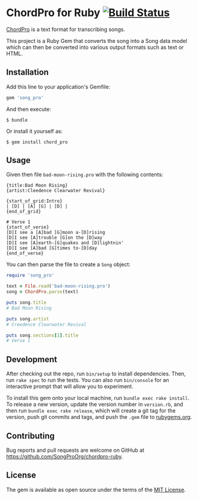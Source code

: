 # ChordPro for Ruby [![Build Status](https://travis-ci.com/SongProOrg/chordpro-ruby.svg?branch=master)](https://travis-ci.com/SongProOrg/chordpro-ruby)

[ChordPro](https://www.chordpro.org/) is a text format for transcribing songs.

This project is a Ruby Gem that converts the song into a Song data model which can then be converted into various output formats such as text or HTML.

## Installation

Add this line to your application's Gemfile:

```ruby
gem 'song_pro'
```

And then execute:

    $ bundle

Or install it yourself as:

    $ gem install chord_pro

## Usage

Given then file `bad-moon-rising.pro` with the following contents:

```
{title:Bad Moon Rising}
{artist:Cleedence Clearwater Revival}

{start_of_grid:Intro}
| [D] | [A] [G] | [D] |
{end_of_grid}

# Verse 1
{start_of_verse}
[D]I see a [A]bad [G]moon a-[D]rising
[D]I see [A]trouble [G]on the [D]way
[D]I see [A]earth-[G]quakes and [D]lightnin'
[D]I see [A]bad [G]times to-[D]day
{end_of_verse}
```

You can then parse the file to create a `Song` object:

```ruby
require 'song_pro'

text = File.read('bad-moon-rising.pro')
song = ChordPro.parse(text)

puts song.title
# Bad Moon Rising

puts song.artist
# Creedence Clearwater Revival

puts song.sections[1].title
# Verse 1

```

## Development

After checking out the repo, run `bin/setup` to install dependencies. Then, run `rake spec` to run the tests. You can also run `bin/console` for an interactive prompt that will allow you to experiment.

To install this gem onto your local machine, run `bundle exec rake install`. To release a new version, update the version number in `version.rb`, and then run `bundle exec rake release`, which will create a git tag for the version, push git commits and tags, and push the `.gem` file to [rubygems.org](https://rubygems.org).

## Contributing

Bug reports and pull requests are welcome on GitHub at <https://github.com/SongProOrg/chordpro-ruby>.

## License

The gem is available as open source under the terms of the [MIT License](https://opensource.org/licenses/MIT).
